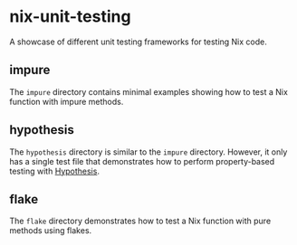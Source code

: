 # nix-unit-testing

A showcase of different unit testing frameworks for testing Nix code.

## impure

The `impure` directory contains minimal examples showing how to test a Nix function with impure methods.

## hypothesis

The `hypothesis` directory is similar to the `impure` directory. However, it only has a single test file that demonstrates how to perform property-based testing with [Hypothesis](https://hypothesis.readthedocs.io/en/latest/).

## flake

The `flake` directory demonstrates how to test a Nix function with pure methods using flakes.
